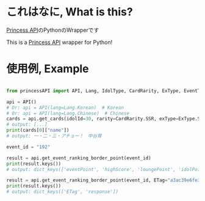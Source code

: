 # これはなに, What is this?

[Princess API](https://api.matsurihi.me/docs/)のPythonのWrapperです

This is a [Princess API](https://api.matsurihi.me/docs/) wrapper for Python!

# 使用例, Example

```python

from princessAPI import API, Lang, IdolType, CardRarity, ExType, EventType

api = API()
# Or: api = API(lang=Lang.Korean)  # Korean
# Or: api = API(lang=Lang.Chinese)  # Chinese
cards = api.get_cards(idolId=30, rarity=CardRarity.SSR, exType=ExType.SHS)
# output: [...]
print(cards[0]["name"])
# output: 一・二・三・アチョー！　中谷育

event_id = "192"

result = api.get_event_ranking_border_point(event_id)
print(result.keys())
# output: dict_keys(['eventPoint', 'highScore', 'loungePoint', 'idolPoint'])

result = api.get_event_ranking_border_point(event_id, ETag="a3ac39e6fe30e22df7544cfd818edc02")
print(result.keys())
# output: dict_keys(['ETag', 'response'])
```